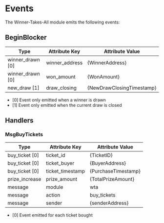 # Events
The Winner-Takes-All module emits the following events:

## BeginBlocker

| Type              | Attribute Key   | Attribute Value  |
| ----------------- | --------------- | ---------------- |
| winner_drawn [0]  | winner_address  | {WinnerAddress}             |
| winner_drawn [0]  | won_amount      | {WonAmount}                 |
| new_draw     [1]  | draw_closing    | {NewDrawClosingTimestamp}   |

- [0] Event only emitted when a winner is drawn
- [1] Event only emitted when the current draw is closed 

## Handlers

### MsgBuyTickets

| Type                | Attribute Key       | Attribute Value |
| ------------------- | ------------------- | --------------- |
| buy_ticket [0]      | ticket_id           | {TicketID}            |
| buy_ticket [0]      | ticket_buyer        | {BuyerAddress}        |
| buy_ticket [0]      | ticket_timestamp    | {PurchaseTimestamp}   |
| prize_increase      | prize_amount        | {TotalPrizeAmount}    |
| message             | module              | wta                   |
| message             | action              | buy_tickets           |
| message             | sender              | {senderAddress}       |

- [0] Event emitted for each ticket bought